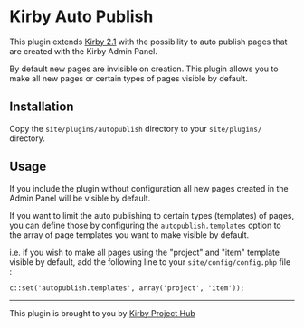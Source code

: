 # Kirby Auto Publish

This plugin extends [Kirby 2.1](http://getkirby.com) with the possibility to auto publish pages that are created with the Kirby Admin Panel.

By default new pages are invisible on creation. This plugin allows you to make all new pages or certain types of pages visible by default.

## Installation

Copy the `site/plugins/autopublish` directory to your `site/plugins/` directory.

## Usage

If you include the plugin without configuration all new pages created in the Admin Panel will be visible by default.

If you want to limit the auto publishing to certain types (templates) of pages, you can define those by configuring the `autopublish.templates` option to the array of page templates you want to make visible by default.

i.e. if you wish to make all pages using the "project" and "item" template visible by default, add the following line to your `site/config/config.php` file :

```
c::set('autopublish.templates', array('project', 'item'));
```

---

This plugin is brought to you by [Kirby Project Hub](https://www.project-hub.net)
